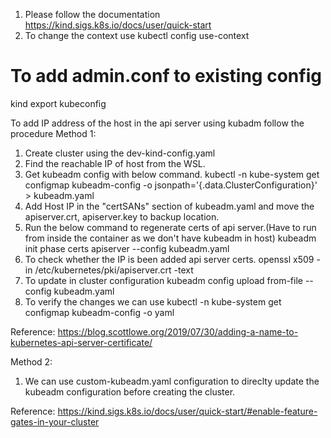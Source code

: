
1. Please follow the documentation
   https://kind.sigs.k8s.io/docs/user/quick-start
2. To change the context use
   kubectl config use-context <context-name>



# To add admin.conf to existing config
kind export kubeconfig


To add IP address of the host in the api server using kubadm follow the procedure
Method 1:
1. Create cluster using the dev-kind-config.yaml
2. Find the reachable IP of host from the WSL.
3. Get kubeadm config with below command.
   kubectl -n kube-system get configmap kubeadm-config -o jsonpath='{.data.ClusterConfiguration}' > kubeadm.yaml
4. Add Host IP in the "certSANs" section of kubeadm.yaml and move the apiserver.crt, apiserver.key to backup location.
5. Run the below command to regenerate certs of api server.(Have to run from inside the container as we don't have kubeadm in host)
   kubeadm init phase certs apiserver --config kubeadm.yaml
6. To check whether the IP is been added api server certs.
   openssl x509 -in /etc/kubernetes/pki/apiserver.crt  -text
7. To update in cluster configuration
   kubeadm config upload from-file --config kubeadm.yaml
8. To verify the changes we can use 
   kubectl -n kube-system get configmap kubeadm-config -o yaml

Reference: https://blog.scottlowe.org/2019/07/30/adding-a-name-to-kubernetes-api-server-certificate/

Method 2:
1. We can use custom-kubeadm.yaml configuration to direclty update the kubeadm configuration before creating the cluster.

Reference: https://kind.sigs.k8s.io/docs/user/quick-start/#enable-feature-gates-in-your-cluster
